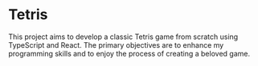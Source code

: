 # Tetris

This project aims to develop a classic Tetris game from scratch using TypeScript and React. The primary objectives are to enhance my programming skills and to enjoy the process of creating a beloved game.